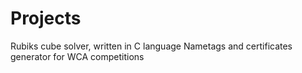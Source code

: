 # Projects
Rubiks cube solver, written in C language
Nametags and certificates generator for WCA competitions
